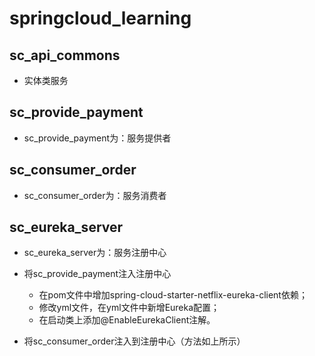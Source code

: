 # springcloud_learning
## sc_api_commons
- 实体类服务

## sc_provide_payment
- sc_provide_payment为：服务提供者

## sc_consumer_order
- sc_consumer_order为：服务消费者

## sc_eureka_server
- sc_eureka_server为：服务注册中心

- 将sc_provide_payment注入注册中心 

  - 在pom文件中增加spring-cloud-starter-netflix-eureka-client依赖；
  - 修改yml文件，在yml文件中新增Eureka配置；
  - 在启动类上添加@EnableEurekaClient注解。

- 将sc_consumer_order注入到注册中心（方法如上所示）
